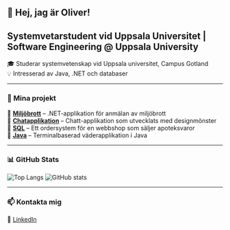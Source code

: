 
## 👋 Hej, jag är Oliver!  
## Systemvetarstudent vid Uppsala Universitet | Software Engineering @ Uppsala University

🎓 Studerar systemvetenskap vid Uppsala universitet, Campus Gotland  
💡 Intresserad av Java, .NET och databaser  

<hr>

### 📌 Mina projekt  
🔹 **[Miljöbrott](https://github.com/olivergottberg/Miljobrott)** – .NET-applikation för anmälan av miljöbrott <br>
🔹 **[Chatapplikation](https://github.com/olivergottberg/Chat)** – Chatt-applikation som utvecklats med designmönster <br>
🔹 **[SQL](https://github.com/olivergottberg/SQL)** – Ett ordersystem för en webbshop som säljer apoteksvaror <br>
🔹 **[Java](https://github.com/olivergottberg/WeatherData)** – Terminalbaserad väderapplikation i Java <br>

<hr>

### 📊 GitHub Stats 
![Top Langs](https://github-readme-stats.vercel.app/api/top-langs/?username=olivergottberg&layout=compact&theme=tokyonight)
![GitHub stats](https://github-readme-stats.vercel.app/api?username=olivergottberg&show_icons=true&theme=tokyonight)

<hr>

### 📫 Kontakta mig  
💼 [LinkedIn](https://www.linkedin.com/in/oliver-gottberg-348043271/)  

